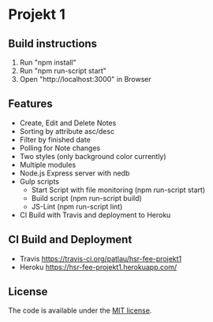 # Projekt 1

## Build instructions

1. Run "npm install"
2. Run "npm run-script start"
3. Open "http://localhost:3000" in Browser

## Features
* Create, Edit and Delete Notes
* Sorting by attribute asc/desc
* Filter by finished date
* Polling for Note changes
* Two styles (only background color currently)
* Multiple modules
* Node.js Express server with nedb
* Gulp scripts
    * Start Script with file monitoring (npm run-script start)
    * Build script (npm run-script build)
    * JS-Lint (npm run-script lint)
* CI Build with Travis and deployment to Heroku

## CI Build and Deployment

* Travis https://travis-ci.org/patlau/hsr-fee-projekt1
* Heroku https://hsr-fee-projekt1.herokuapp.com/

## License

The code is available under the [MIT license](LICENSE.txt).
